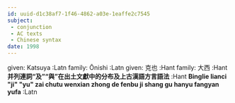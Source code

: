 ```yaml
---
id: uuid-d1c38af7-1f46-4862-a03e-1eaffe2c7545
subject: 
 - conjunction
 - AC texts
 - Chinese syntax
date: 1998
---
```


given: Katsuya :Latn
family: Ōnishi :Latn
given: 克也 :Hant
family: 大西 :Hant
**并列連詞“及”“與”在出土文獻中的分布及上古漢語方言語法** :Hant
**Binglie lianci "ji" "yu" zai chutu wenxian zhong de fenbu ji shang gu hanyu fangyan yufa** :Latn